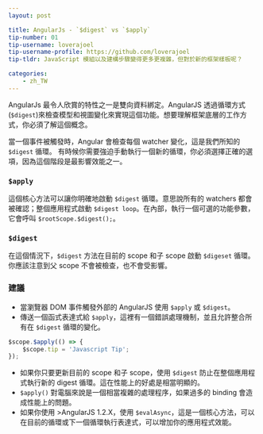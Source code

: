 ```yaml
---
layout: post

title: AngularJs - `$digest` vs `$apply`
tip-number: 01
tip-username: loverajoel
tip-username-profile: https://github.com/loverajoel
tip-tldr: JavaScript 模組以及建構步驟變得更多更複雜，但對於新的框架樣板呢？

categories:
    - zh_TW
---
```


AngularJs 最令人欣賞的特性之一是雙向資料綁定。AngularJS 透過循環方式(`$digest`)來檢查模型和視圖變化來實現這個功能。想要理解框架底層的工作方式，你必須了解這個概念。

當一個事件被觸發時，Angular 會檢查每個 watcher 變化，這是我們所知的 `$digest` 循環。
有時候你需要強迫手動執行一個新的循環，你必須選擇正確的選項，因為這個階段是最影響效能之一。

### `$apply`
這個核心方法可以讓你明確地啟動 `$digest` 循環。意思說所有的 watchers 都會被確認；整個應用程式啟動 `$digest loop`。在內部，執行一個可選的功能參數，它會呼叫 `$rootScope.$digest();`。

### `$digest`
在這個情況下，`$digest` 方法在目前的 scope 和子 scope 啟動 `$digeset` 循環。你應該注意到父 scope 不會被檢查，也不會受影響。

### 建議
- 當瀏覽器 DOM 事件觸發外部的 AngularJS 使用 `$apply` 或 `$digest`。
- 傳送一個函式表達式給 `$apply`，這裡有一個錯誤處理機制，並且允許整合所有在 `$digest` 循環的變化。

```javascript
$scope.$apply(() => {
	$scope.tip = 'Javascript Tip';
});
```

- 如果你只要更新目前的 scope 和子 scope，使用 `$digest` 防止在整個應用程式執行新的 digest 循環。這在性能上的好處是相當明顯的。
- `$apply()` 對電腦來說是一個相當複雜的處理程序，如果過多的 binding 會造成性能上的問題。
- 如果你使用 >AngularJS 1.2.X，使用 `$evalAsync`，這是一個核心方法，可以在目前的循環或下一個循環執行表達式，可以增加你的應用程式效能。

